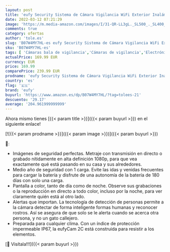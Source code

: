 ```yaml
---
layout: post
title: 'eufy Security Sistema de Cámara Vigilancia WiFi Exterior Inalámbrica eufyCam 2C  Cámara de Seguridad  180 días Autonomía de la Batería  HD 1080p  IPX65  Visión Nocturna  Compatible con Alexa'
date: 2022-03-12 07:21:29
image: 'https://m.media-amazon.com/images/I/31-QR-LL3gL._SL500_._SL400_.jpg'
comments: true
category: ofertas
author: 'tole.es'
slug: 'B07W4MY7HL-es eufy Security Sistema de Cámara Vigilancia WiFi Exterior...'
sku: 'B07W4MY7HL-es'
tags: [ 'Cámaras bala de vigilancia','Cámaras de vigilancia','Electrónica','Fotografía y videocámaras','alexa','eufy', ]
actualPrice: 169.99 EUR
currency: EUR
price: 169.99
comparePrice: 239.99 EUR
prodname: 'eufy Security Sistema de Cámara Vigilancia WiFi Exterior Inalámbrica eufyCam 2C  Cámara de Seguridad  180 días Autonomía de la Batería  HD 1080p  IPX65  Visión Nocturna  Compatible con Alexa'
country: 'es'
flag: '🇪🇸'
brand: 'eufy'
buyurl: 'https://www.amazon.es/dp/B07W4MY7HL/?tag=tolees-21'
descuento: '29.17'
average: '204.961999999999'
---
```


Ahora mismo tienes [{{< param title >}}]({{< param buyurl >}}) en el siguiente enlace!

[![{{< param prodname >}}]({{< param image >}})]({{< param buyurl >}})

🔎:

- Imágenes de seguridad perfectas. Metraje con transmisión en directo o grabado nítidamente en alta definición 1080p, para que vea exactamente qué está pasando en su casa y sus alrededores.
- Medio año de seguridad con 1 carga. Evite las idas y venidas frecuentes para cargar la batería y disfrute de una autonomía de la batería de 180 días con solo una carga.
- Pantalla a color, tanto de día como de noche. Observe sus grabaciones o la reproducción en directo a todo color, incluso por la noche, para ver claramente quién está al otro lado.
- Alertas que importan. La tecnología de detección de personas permite a la cámara detectar de forma inteligente formas humanas y reconocer rostros. Así se asegura de que solo se le alerta cuando se acerca otra persona, y no un gato callejero.
- Preparada para cualquier clima. Con un índice de protección impermeable IP67, la eufyCam 2C está construida para resistir a los elementos.

[🛒 Visítala!!!]({{< param buyurl >}})
